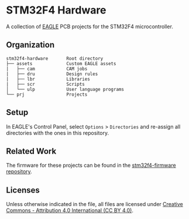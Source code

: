 # STM32F4 Hardware
A collection of [EAGLE](http://eagle.autodesk.com/) PCB projects for the STM32F4 microcontroller.


## Organization
```
stm32f4-hardware       Root directory
├── assets             Custom EAGLE assets
|   ├── cam            CAM jobs
|   ├── dru            Design rules
|   ├── lbr            Libraries
|   ├── scr            Scripts
│   └── ulp            User language programs
└── prj                Projects
```


## Setup
In EAGLE's Control Panel, select `Options` > `Directories` and re-assign all directories with the ones in this repository.


## Related Work
The firmware for these projects can be found in the [stm32f4-firmware repository](https://github.com/r-oung/stm32f4-firmware).


## Licenses
Unless otherwise indicated in the file, all files are licensed under [Creative Commons - Attribution 4.0 International (CC BY 4.0)](https://creativecommons.org/licenses/by/4.0/).
